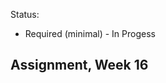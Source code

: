 Status:
- Required (minimal) - In Progess

Assignment, Week 16
----------------------------------------
